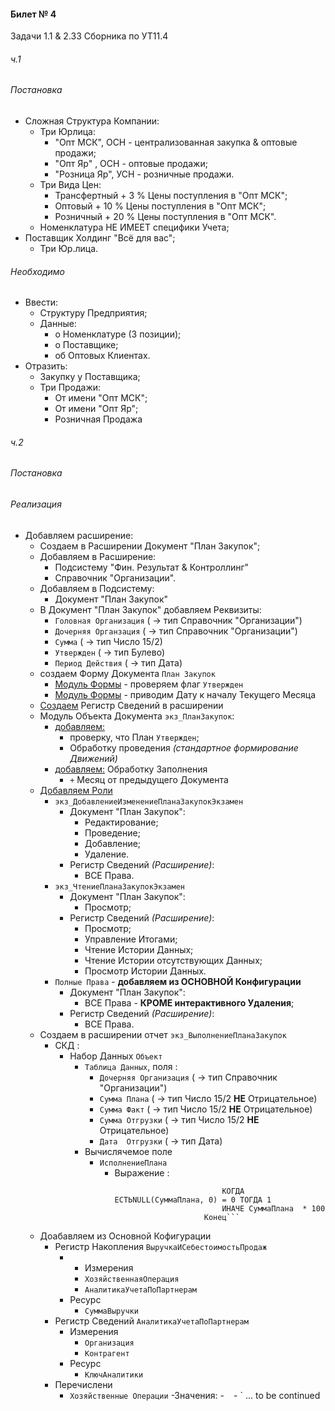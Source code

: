 

#### Билет № 4
Задачи 1.1 & 2.33 Сборника по УТ11.4

###### ч.1
###### Постановка

- Сложная Структура Компании:
    - Три Юрлица:
        - "Опт МСК", ОСН - централизованная закупка & оптовые продажи;
        - "Опт Яр" , ОСН - оптовые продажи;
        - "Розница Яр", УСН   - розничные продажи.
    - Три Вида Цен: 
        - Трансфертный  + 3 %  Цены поступления в "Опт МСК";
        - Оптовый  + 10 % Цены поступления в "Опт МСК";
        - Розничный + 20 % Цены поступления в "Опт МСК".   
    - Номенклатура НЕ ИМЕЕТ специфики Учета;
- Поставщик Холдинг "Всё для вас";
    - Три Юр.лица.
###### Необходимо

- Ввести: 
    - Структуру Предприятия;
    - Данные: 
        - о Номенклатуре (3 позиции);
        - о Поставщике;
        - об Оптовых Клиентах.  
- Отразить:
    - Закупку у Поставщика;
    - Три Продажи:
        - От имени  "Опт МСК";
        - От имени  "Опт Яр";
        - Розничная Продажа       

###### ч.2
###### Постановка 

###### Реализация

- Добавляем расширение:
    - Создаем в Расширении Документ "План Закупок";
    - Добавляем в Расширение:
        - Подсистему "Фин. Результат & Контроллинг"
        - Справочник "Организации".
    - Добавляем в Подсистему:
        - Документ "План Закупок"
    - В Документ "План Закупок" добавляем Реквизиты:
        - `Головная Организация` ( → тип Справочник "Организации")
        - `Дочерняя Органзация`  ( → тип Справочник "Организации")
        - `Сумма` ( → тип Число 15/2)
        - `Утвержден` ( → тип Булево)
        - `Период Действия` ( → тип Дата)
    - создаем Форму Документа `План Закупок` 
        - [Модуль Формы](https://github.com/alex-dev-2020/Spec_UT/commit/b623a7032ef24c2f4ed4b95b1b5de4437f1d4e4f) - проверяем флаг `Утвержден`
        - [Модуль Формы](https://github.com/alex-dev-2020/Spec_UT/commit/8a59f9fca54c52a4eb1c0db3791d17ec031ad508) - приводим Дату к началу Текущего Месяца
    - [Создаем](https://github.com/alex-dev-2020/Spec_UT/commit/88b9e32db478a2166f5f019cbb4696b3f08e9fb1) Регистр Сведений в расширении
    - Модуль Объекта Документа `экз_ПланЗакупок`:
        - [добавляем:](https://github.com/alex-dev-2020/Spec_UT/commit/f5a1b508df4fd28d23354675309266afb60e16e5)
            - проверку,  что План `Утвержден`;
            - Обработку проведения  *(стандартное формирование Движений)*
        - [добавляем:](https://github.com/alex-dev-2020/Spec_UT/commit/c05932cf2a59ae15785fc7fdce944bb4dfc49728) Обработку Заполнения
            - `+`  Месяц от предыдущего Документа 
    - [Добавляем Роли](https://github.com/alex-dev-2020/Spec_UT/commit/1b00a90aa8e24d2ae35c763b52af586f8efc301f)
        - `экз_ДобавлениеИзменениеПланаЗакупокЭкзамен`
            - Документ "План Закупок":
                - Редактирование;
                - Проведение;
                - Добавление;
                - Удаление.
            - Регистр Сведений *(Расширение)*:
                - ВСЕ Права.  
        - `экз_ЧтениеПланаЗакупокЭкзамен`
            - Документ "План Закупок":
                - Просмотр;
            - Регистр Сведений *(Расширение)*:
                - Просмотр;
                - Управление Итогами;
                - Чтение Истории Данных;
                - Чтение Истории  отсутствующих Данных;
                - Просмотр Истории Данных.
        - `Полные Права` - **добавляем из ОСНОВНОЙ  Конфигурации**
            - Документ "План Закупок":
               - ВСЕ Права - **КРОМЕ интерактивного Удаления**;
            - Регистр Сведений *(Расширение)*:
               - ВСЕ Права.    
    - Создаем в расширении отчет `экз_ВыполнениеПланаЗакупок` 
        - СКД :
            - Набор  Данных `Объект` 
                - `Таблица Данных`, поля :
                    - `Дочерняя Организация`  ( → тип Справочник "Организации")
                    - `Сумма Плана` ( → тип Число 15/2 **НЕ** Отрицательное)
                    - `Сумма Факт` ( → тип Число 15/2 **НЕ** Отрицательное)
                    - `Сумма Отгрузки` ( → тип Число 15/2 **НЕ** Отрицательное)
                    - `Дата  Отгрузки` ( → тип Дата)
                - Вычислячемое поле
                    - `ИсполнениеПлана `
                        - Выражение : 
                            ```ЕСТЬNULL(СуммаФакт,0) ) / ВЫБОР 
                                                    КОГДА ЕСТЬNULL(СуммаПлана, 0) = 0 ТОГДА 1 
                                                    ИНАЧЕ СуммаПлана  * 100  
                                                Конец```
    - Доабавляем из Основной Кофигурации
        - Регистр Накопления `ВыручкаИСебестоимостьПродаж` 
            -  - Измерения
                - `ХозяйственнаяОперация` 
                - `АналитикаУчетаПоПартнерам`
            - Ресурс
                - `СуммаВыручки`   
        - Регистр Сведений `АналитикаУчетаПоПартнерам`
            - Измерения
                - `Организация` 
                - `Контрагент`
            - Ресурс
                - `КлючАналитики`
        - Перечислени
            - `Хозяйственные Операции`
                -Значения:
                    - ` `
                    - `
    ... to be continued


    
             
